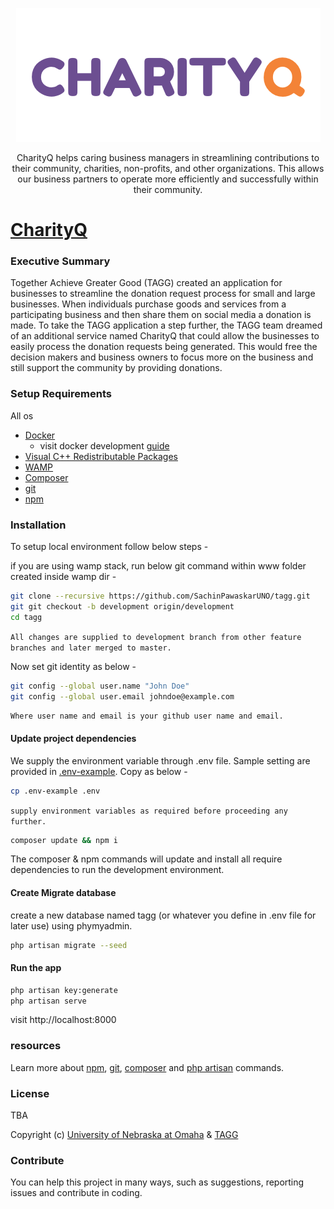 <p align="center">
    <img src="./public/img/CharityQ.png" alt="CharityQ Logo"/>
</p>

<p align="center">CharityQ helps caring business managers in streamlining contributions to their community, charities, non-profits, and other organizations. This allows our business partners to operate more efficiently and successfully within their community.</p>

# [CharityQ](https://tagg-uno.herokuapp.com/)

### Executive Summary

Together Achieve Greater Good (TAGG) created an application for businesses to streamline the donation request process for small and large businesses.  When individuals purchase goods and services from a participating business and then share them on social media a donation is made. To take the TAGG application a step further, the TAGG team dreamed of an additional service named CharityQ that could allow the businesses to easily process the donation requests being generated.  This would free the decision makers and business owners to focus more on the business and still support the community by providing donations.

### Setup Requirements
All os
* [Docker](https://www.docker.com/)
    * visit docker development [guide](docker-dev.md) 
* [Visual C++ Redistributable Packages](http://wampserver.aviatechno.net/files/vcpackages/all_vc_redist_x86_x64.zip) 
* [WAMP](http://http://wampserver.aviatechno.net/)
* [Composer](https://getcomposer.org/)
* [git](https://git-scm.com/downloads) 
* [npm](https://www.npmjs.com/)

### Installation
To setup local environment follow below steps -

if you are using wamp stack, run below git command within www folder created inside wamp dir -
```bash
git clone --recursive https://github.com/SachinPawaskarUNO/tagg.git
git git checkout -b development origin/development
cd tagg
```
`All changes are supplied to development branch from other feature branches and later merged to master.`

Now set git identity as below -
```bash
git config --global user.name "John Doe"
git config --global user.email johndoe@example.com 
```

`Where user name and email is your github user name and email.`

#### Update project dependencies
We supply the environment variable through .env file. Sample setting are provided in [.env-example](.env-example).
Copy as below - 
```bash
cp .env-example .env
```
`supply environment variables as required before proceeding any further.`

```bash
composer update && npm i
```
The composer & npm commands will update and install all require dependencies to run the development environment.

#### Create Migrate database

create a new database named tagg (or whatever you define in .env file for later use) using phymyadmin. 

```bash
php artisan migrate --seed
```

#### Run the app 
```bash
php artisan key:generate
php artisan serve
```
visit http://localhost:8000

### resources
Learn more about [npm](https://docs.npmjs.com/cli/npm), [git](https://git-scm.com/docs), [composer](https://getcomposer.org/doc/03-cli.md) and [php artisan](https://laravel.com/docs/5.5/artisan) commands.

### License
TBA

Copyright (c) [University of Nebraska at Omaha](https://www.unomaha.edu/) & [TAGG](http://www.togetheragreatergood.com/)

### Contribute

You can help this project in many ways, such as suggestions, reporting issues and contribute in coding.